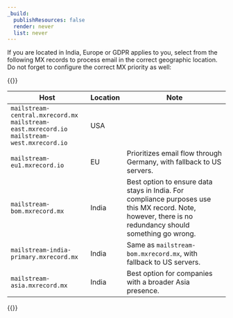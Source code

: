 ```yaml
---
_build:
  publishResources: false
  render: never
  list: never
---
```


If you are located in India, Europe or GDPR applies to you, select from the following MX records to process email in the correct geographic location. Do not forget to configure the correct MX priority as well:

{{<table-wrap>}}

Host | Location | Note
--- | --- | ---
`mailstream-central.mxrecord.mx` <br /> `mailstream-east.mxrecord.io` <br /> `mailstream-west.mxrecord.io` | USA
`mailstream-eu1.mxrecord.io` | EU | Prioritizes email flow through Germany, with fallback to US servers.
`mailstream-bom.mxrecord.mx` | India | Best option to ensure data stays in India. For compliance purposes use this MX record. Note, however, there is no redundancy should something go wrong.
`mailstream-india-primary.mxrecord.mx` | India | Same as `mailstream-bom.mxrecord.mx`, with fallback to US servers.
`mailstream-asia.mxrecord.mx` | India | Best option for companies with a broader Asia presence.

{{</table-wrap>}}